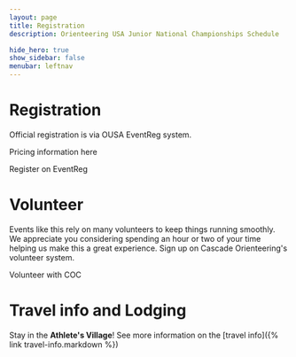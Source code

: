 ```yaml
---
layout: page
title: Registration
description: Orienteering USA Junior National Championships Schedule

hide_hero: true
show_sidebar: false
menubar: leftnav
---
```

# Registration
Official registration is via OUSA EventReg system.

Pricing information here

<a class="button is-info">Register on EventReg</a>

# Volunteer
Events like this rely on many volunteers to keep things running smoothly. We appreciate you considering spending an hour or two of your time helping us make this a great experience. Sign up on Cascade Orienteering's volunteer system. 

<a class="button is-info">Volunteer with COC</a>

# Travel info and Lodging
Stay in the **Athlete's Village**! See more information on the [travel info]({% link travel-info.markdown %})